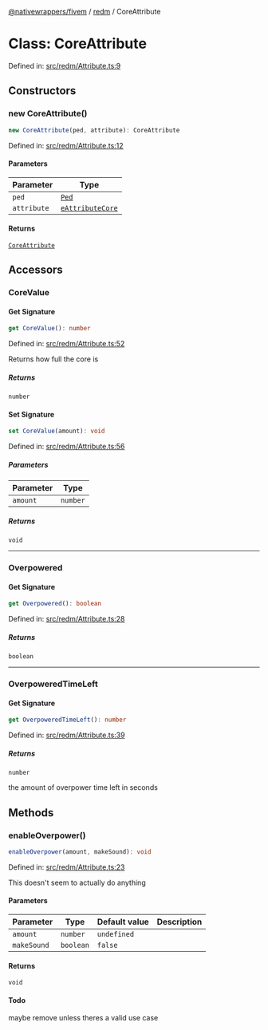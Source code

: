 [@nativewrappers/fivem](../../README.md) / [redm](../README.md) / CoreAttribute

# Class: CoreAttribute

Defined in: [src/redm/Attribute.ts:9](https://github.com/nativewrappers/nativewrappers/blob/bf1d263f0188667cde482dc5657983cf3674a640/src/redm/Attribute.ts#L9)

## Constructors

### new CoreAttribute()

```ts
new CoreAttribute(ped, attribute): CoreAttribute
```

Defined in: [src/redm/Attribute.ts:12](https://github.com/nativewrappers/nativewrappers/blob/bf1d263f0188667cde482dc5657983cf3674a640/src/redm/Attribute.ts#L12)

#### Parameters

| Parameter | Type |
| ------ | ------ |
| `ped` | [`Ped`](Ped.md) |
| `attribute` | [`eAttributeCore`](../enumerations/eAttributeCore.md) |

#### Returns

[`CoreAttribute`](CoreAttribute.md)

## Accessors

### CoreValue

#### Get Signature

```ts
get CoreValue(): number
```

Defined in: [src/redm/Attribute.ts:52](https://github.com/nativewrappers/nativewrappers/blob/bf1d263f0188667cde482dc5657983cf3674a640/src/redm/Attribute.ts#L52)

Returns how full the core is

##### Returns

`number`

#### Set Signature

```ts
set CoreValue(amount): void
```

Defined in: [src/redm/Attribute.ts:56](https://github.com/nativewrappers/nativewrappers/blob/bf1d263f0188667cde482dc5657983cf3674a640/src/redm/Attribute.ts#L56)

##### Parameters

| Parameter | Type |
| ------ | ------ |
| `amount` | `number` |

##### Returns

`void`

***

### Overpowered

#### Get Signature

```ts
get Overpowered(): boolean
```

Defined in: [src/redm/Attribute.ts:28](https://github.com/nativewrappers/nativewrappers/blob/bf1d263f0188667cde482dc5657983cf3674a640/src/redm/Attribute.ts#L28)

##### Returns

`boolean`

***

### OverpoweredTimeLeft

#### Get Signature

```ts
get OverpoweredTimeLeft(): number
```

Defined in: [src/redm/Attribute.ts:39](https://github.com/nativewrappers/nativewrappers/blob/bf1d263f0188667cde482dc5657983cf3674a640/src/redm/Attribute.ts#L39)

##### Returns

`number`

the amount of overpower time left in seconds

## Methods

### enableOverpower()

```ts
enableOverpower(amount, makeSound): void
```

Defined in: [src/redm/Attribute.ts:23](https://github.com/nativewrappers/nativewrappers/blob/bf1d263f0188667cde482dc5657983cf3674a640/src/redm/Attribute.ts#L23)

This doesn't seem to actually do anything

#### Parameters

| Parameter | Type | Default value | Description |
| ------ | ------ | ------ | ------ |
| `amount` | `number` | `undefined` |  |
| `makeSound` | `boolean` | `false` |  |

#### Returns

`void`

#### Todo

maybe remove unless theres a valid use case
